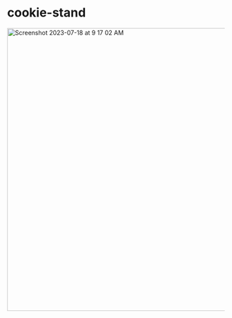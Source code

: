 # cookie-stand

<img width="656" alt="Screenshot 2023-07-18 at 9 17 02 AM" src="https://github.com/SamaadTurner/cookie-stand/assets/86858940/44bdfc63-5328-4c69-853e-9062a8e5e393">
